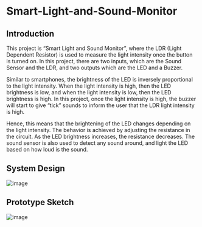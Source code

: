 # Smart-Light-and-Sound-Monitor

## Introduction
This project is “Smart Light and Sound Monitor”, where the LDR (Light Dependent Resistor) is used to measure the light intensity once the button is turned on. In this project, there are two inputs, which are the Sound Sensor and the LDR, and two outputs which are the LED and a Buzzer. 

Similar to smartphones, the brightness of the LED is inversely proportional to the light intensity. When the light intensity is high, then the LED brightness is low, and when the light intensity is low, then the LED brightness is high. In this project, once the light intensity is high, the buzzer will start to give “tick” sounds to inform the user that the LDR light intensity is high.

Hence, this means that the brightening of the LED changes depending on the light intensity. The behavior is achieved by adjusting the resistance in the circuit. As the LED brightness increases, the resistance decreases. The sound sensor is also used to detect any sound around, and light the LED based on how loud is the sound. 

## System Design
![image](https://github.com/aminna9/Smart-Light-and-Sound-Monitor/assets/127206718/a6eca581-e20b-497b-80bc-c0fcb0d58894)

## Prototype Sketch
![image](https://github.com/aminna9/Smart-Light-and-Sound-Monitor/assets/127206718/95c9f40e-42ee-45a1-b0fb-23c39e4ead12)
